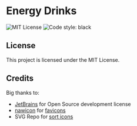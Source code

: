 # Energy Drinks
![MIT License](https://img.shields.io/github/license/JustKappaMan/Energy-Drinks)
![Code style: black](https://img.shields.io/badge/code%20style-black-black)

## License
This project is licensed under the MIT License.
## Credits
Big thanks to:
* [JetBrains](https://www.jetbrains.com/community/opensource) for Open Source development license
* [nawicon](https://www.flaticon.com/authors/nawicon) for [favicons](https://www.flaticon.com/free-icon/flash_2511629)
* SVG Repo for [sort icons](https://www.svgrepo.com/svg/2287/sort)